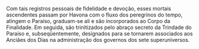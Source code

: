 ﻿Com tais registros pessoais de fidelidade e devoção, esses mortais ascendentes passam por Havona com o fluxo dos peregrinos do tempo, atingem o Paraíso, graduam-se ali e são incorporados ao Corpo da Finalidade. Em seguida, são trinitizados pelo abraço secreto da Trindade do Paraíso e, subseqüentemente, designados para se tornarem associados aos Anciães dos Dias na administração dos governos dos sete superuniversos.